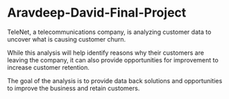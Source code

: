 # Aravdeep-David-Final-Project

TeleNet, a telecommunications company, is analyzing customer data to uncover what is causing customer churn. 

While this analysis will help identify reasons why their customers are leaving the company, it can also provide opportunities for improvement to increase customer retention. 

The goal of the analysis is to provide data back solutions and opportunities to improve the business and retain customers. 
